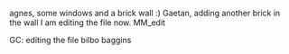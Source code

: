 agnes, some windows and a brick wall :)
Gaetan, adding another brick in the wall
I am editing the file now.
MM_edit

GC: editing the file
bilbo baggins
